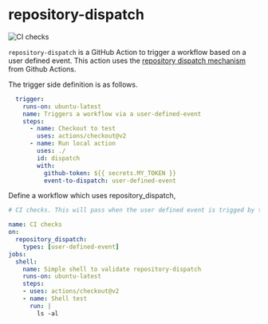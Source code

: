 # repository-dispatch

![CI checks](https://github.com/jduimovich/repository-dispatch/workflows/CI%20checks/badge.svg)

`repository-dispatch` is a GitHub Action to trigger a workflow based on a user defined event. This action uses the [repository dispatch mechanism](https://docs.github.com/en/actions/reference/events-that-trigger-workflows) from Github Actions.

The trigger side definition is as follows. 

```yaml
  trigger:
    runs-on: ubuntu-latest
    name: Triggers a workflow via a user-defined-event
    steps: 
      - name: Checkout to test
        uses: actions/checkout@v2
      - name: Run local action
        uses: ./  
        id: dispatch
        with:
          github-token: ${{ secrets.MY_TOKEN }}  
          event-to-dispatch: user-defined-event
```

Define a workflow which uses  repository_dispatch, 

```yaml 
# CI checks. This will pass when the user defined event is trigged by the CI Task. Note the name  `user-defined-event` is an example name, users can define their own named events. 

name: CI checks
on:
  repository_dispatch:
    types: [user-defined-event]
jobs:
  shell:
    name: Simple shell to validate repository-dispatch
    runs-on: ubuntu-latest
    steps:
    - uses: actions/checkout@v2   
    - name: Shell test 
      run: |  
        ls -al 
```

